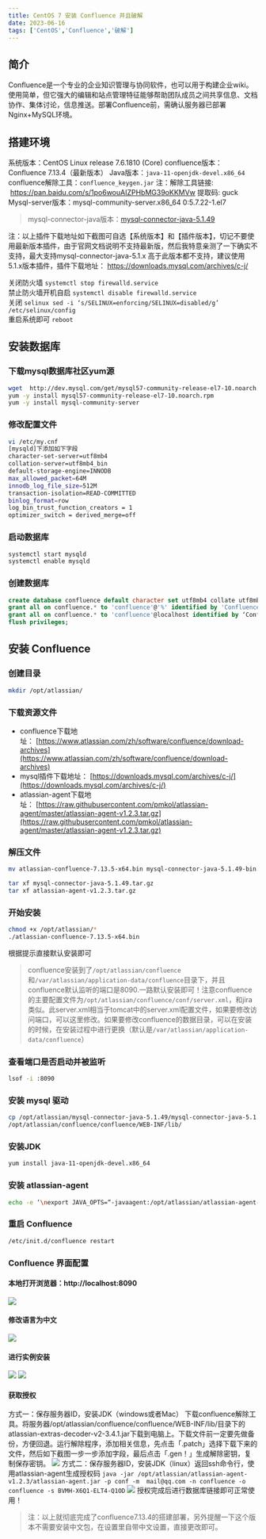 ```yaml
---
title: CentOS 7 安装 Confluence 并且破解
date: 2023-06-16
tags: ['CentOS','Confluence','破解']  
---
```


## 简介
Confluence是一个专业的企业知识管理与协同软件，也可以用于构建企业wiki。使用简单，但它强大的编辑和站点管理特征能够帮助团队成员之间共享信息、文档协作、集体讨论，信息推送。部署Confluence前，需确认服务器已部署Nginx+MySQL环境。

## 搭建环境
系统版本：CentOS Linux release 7.6.1810 (Core)
confluence版本：Confluence 7.13.4（最新版本）
Java版本：`java-11-openjdk-devel.x86_64`
confluence解除工具：`confluence_keygen.jar`
注：解除工具链接:  https://pan.baidu.com/s/1po6wouAIZPHbMG39oKKMVw
提取码: guck
Mysql-server版本：mysql-community-server.x86_64 0:5.7.22-1.el7​
> mysql-connector-java版本：[mysql-connector-java-5.1.49](https://downloads.mysql.com/archives/get/p/3/file/mysql-connector-java-5.1.49.tar.gz)

注：以上插件下载地址如下截图可自选【系统版本】和【插件版本】，切记不要使用最新版本插件，由于官网文档说明不支持最新版，然后我特意亲测了一下确实不支持，最大支持mysql-connector-java-5.1.x 高于此版本都不支持，建议使用5.1.x版本插件，插件下载地址： https://downloads.mysql.com/archives/c-j/

关闭防火墙 `systemctl stop firewalld.service​`  
禁止防火墙开机自启 `systemctl disable firewalld.service​`  
关闭 `selinux​ sed -i ‘s/SELINUX=enforcing/SELINUX=disabled/g’ /etc/selinux/config`  
重启系统即可 `reboot`

## 安装数据库
### 下载mysql数据库社区yum源
```bash
wget  http://dev.mysql.com/get/mysql57-community-release-el7-10.noarch.rpm​
yum -y install mysql57-community-release-el7-10.noarch.rpm
yum -y install mysql-community-server
```
### 修改配置文件
```bash
vi /etc/my.cnf
[mysqld]下添加如下字段
character-set-server=utf8mb4
collation-server=utf8mb4_bin
default-storage-engine=INNODB
max_allowed_packet=64M
innodb_log_file_size=512M
transaction-isolation=READ-COMMITTED
binlog_format=row
log_bin_trust_function_creators = 1
optimizer_switch = derived_merge=off
```
### 启动数据库
```bash
systemctl start mysqld
systemctl enable mysqld
```
### 创建数据库
```sql
create database confluence default character set utf8mb4 collate utf8mb4_bin;
grant all on confluence.* to 'confluence'@'%' identified by 'Confluence.123' with grant option;
grant all on confluence.* to 'confluence'@localhost identified by ‘Confluence.123’ with grant option;
flush privileges;
```
## 安装 Confluence
### 创建目录
```bash
mkdir /opt/atlassian/
```
### 下载资源文件
- confluence下载地址： [https://www.atlassian.com/zh/software/confluence/download-archives](https://www.atlassian.com/zh/software/confluence/download-archives)
- mysql插件下载地址： [https://downloads.mysql.com/archives/c-j/](https://downloads.mysql.com/archives/c-j/)
- atlassian-agent下载地址： [https://raw.githubusercontent.com/pmkol/atlassian-agent/master/atlassian-agent-v1.2.3.tar.gz](https://raw.githubusercontent.com/pmkol/atlassian-agent/master/atlassian-agent-v1.2.3.tar.gz)
### 解压文件
```bash
mv atlassian-confluence-7.13.5-x64.bin mysql-connector-java-5.1.49-bin.jar atlassian-agent-v1.2.3 /opt/atlassian/

tar xf mysql-connector-java-5.1.49.tar.gz
tar xf atlassian-agent-v1.2.3.tar.gz

```
### 开始安装
```bash
chmod +x /opt/atlassian/*
./atlassian-confluence-7.13.5-x64.bin
```
根据提示直接默认安装即可  
>confluence安装到了`/opt/atlassian/confluence`和`/var/atlassian/application-data/confluence`目录下，并且confluence默认监听的端口是8090.一路默认安装即可！注意confluence的主要配置文件为`/opt/atlassian/confluence/conf/server.xml`，和jira类似。此server.xml相当于tomcat中的server.xml配置文件，如果要修改访问端口，可以这里修改。如果要修改confluence的数据目录，可以在安装的时候，在安装过程中进行更换（默认是`/var/atlassian/application-data/confluence`）
### 查看端口是否启动并被监听
```bash
lsof -i :8090
```
### 安装 mysql 驱动
```bash
cp /opt/atlassian/mysql-connector-java-5.1.49/mysql-connector-java-5.1.49-bin.jar
/opt/atlassian/confluence/confluence/WEB-INF/lib/
```
### 安装JDK
```bash
yum install java-11-openjdk-devel.x86_64
```
### 安装 atlassian-agent
```bash
echo -e ‘\nexport JAVA_OPTS=“-javaagent:/opt/atlassian/atlassian-agent-v1.2.3/atlassian-agent.jar ${JAVA_OPTS}”\n’ >> /opt/atlassian/confluence/bin/setenv.sh
```
### 重启 Confluence
```bash
/etc/init.d/confluence restart
```

### Confluence 界面配置
#### 本地打开浏览器：http://localhost:8090
![](content/en-us/posts/other/Centos%20Install%20Confluence/img/img1.png)
#### 修改语言为中文
![](content/en-us/posts/other/Centos%20Install%20Confluence/img/img2.png)
#### 进行实例安装
![](content/en-us/posts/other/Centos%20Install%20Confluence/img/img3.png)
![](content/en-us/posts/other/Centos%20Install%20Confluence/img/img4.png)
#### 获取授权
方式一：保存服务器ID，安装JDK（windows或者Mac）
下载confluence解除工具。将服务器/opt/atlassian/confluence/confluence/WEB-INF/lib/目录下的
atlassian-extras-decoder-v2-3.4.1.jar下载到电脑上。下载文件前一定要先做备份，方便回退。运行解除程序，添加相关信息，先点击「.patch」选择下载下来的文件，然后如下截图一步一步添加字段，最后点击「.gen！」生成解除密钥，复制保存密钥。
![](content/en-us/posts/other/Centos%20Install%20Confluence/img/img5.png)
方式二：保存服务器ID，安装JDK（linux）返回ssh命令行，使用atlassian-agent生成授权码
`java -jar /opt/atlassian/atlassian-agent-v1.2.3/atlassian-agent.jar -p conf -m  mail@qq.com -n confluence -o confluence -s BVMH-X6Q1-ELT4-Q1OD`
![](content/en-us/posts/other/Centos%20Install%20Confluence/img/img6.png)
授权完成后进行数据库链接即可正常使用！
> 注：以上就彻底完成了confluence7.13.4的搭建部署，另外提醒一下这个版本不需要安装中文包，在设置里自带中文设置，直接更改即可。